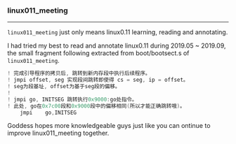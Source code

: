 ### linux011_meeting
---
`linux011_meeting` just only means linux0.11 learning, reading and annotating.

I had tried my best to read and annotate linux0.11 during 2019.05 ~ 2019.09, the small fragment following extracted from boot/bootsect.s of `linux011_meeting`.
```C
! 完成引导程序的拷贝后, 跳转到新内存段中执行后续程序。
! jmpi offset, seg 实现段间跳转即使得 cs = seg, ip = offset。
! seg为段基址, offset为基于seg段的偏移。
!
! jmpi go, INITSEG 跳转执行0x9000:go处指令。
! 此处, go在0x7c00段和0x9000段中的偏移相同(所以才能正确跳转哦)。
    jmpi    go,INITSEG
```
Goddess hopes more knowledgeable guys just like you can  ontinue to improve linux011_meeting together.
